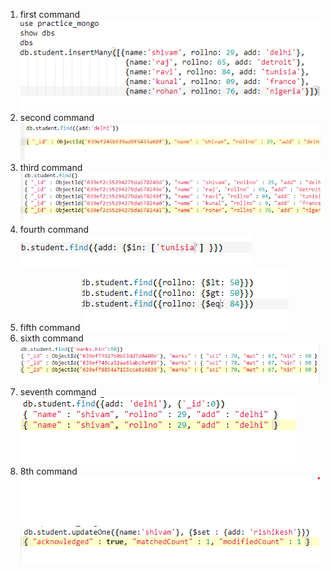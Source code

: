 1. first command 
![](https://github.com/shivam30072/mongodb_commands/blob/main/mongo1.png?raw=true)
2. second command
![](https://github.com/shivam30072/mongodb_commands/blob/main/mongo2.png?raw=true)
3. third command
![](https://github.com/shivam30072/mongodb_commands/blob/main/mongo3.png?raw=true)
4. fourth command
![](https://github.com/shivam30072/mongodb_commands/blob/main/mongo4.png?raw=true)
5. fifth command
![](https://github.com/shivam30072/mongodb_commands/blob/main/mongo5.png?raw=true)
6. sixth command
![](https://github.com/shivam30072/mongodb_commands/blob/main/mongo6.png?raw=true)
7. seventh command
![](https://github.com/shivam30072/mongodb_commands/blob/main/mogo7.png?raw=true)
8. 8th command
![](https://github.com/shivam30072/mongodb_commands/blob/main/mongo8.png?raw=true)
